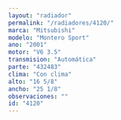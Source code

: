 ```yaml
---
layout: "radiador"
permalink: "/radiadores/4120/"
marca: "Mitsubishi"
modelo: "Montero Sport"
ano: "2001"
motor: "V6 3.5"
transmision: "Automática"
parte: "432483"
clima: "Con clima"
alto: "16 5/8"
ancho: "25 1/8"
observaciones: ""
id: "4120"
---
```



